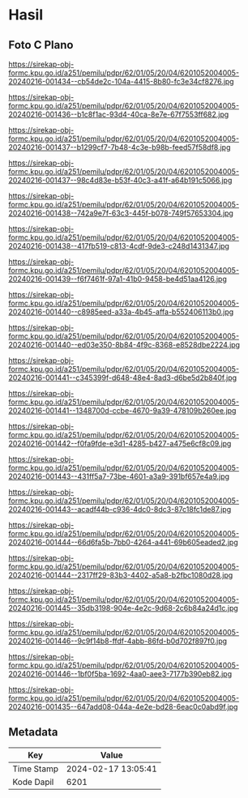 # Hasil

## Foto C Plano

https://sirekap-obj-formc.kpu.go.id/a251/pemilu/pdpr/62/01/05/20/04/6201052004005-20240216-001434--cb54de2c-104a-4415-8b80-fc3e34cf8276.jpg

https://sirekap-obj-formc.kpu.go.id/a251/pemilu/pdpr/62/01/05/20/04/6201052004005-20240216-001436--b1c8f1ac-93d4-40ca-8e7e-67f7553ff682.jpg

https://sirekap-obj-formc.kpu.go.id/a251/pemilu/pdpr/62/01/05/20/04/6201052004005-20240216-001437--b1299cf7-7b48-4c3e-b98b-feed57f58df8.jpg

https://sirekap-obj-formc.kpu.go.id/a251/pemilu/pdpr/62/01/05/20/04/6201052004005-20240216-001437--98c4d83e-b53f-40c3-a41f-a64b191c5066.jpg

https://sirekap-obj-formc.kpu.go.id/a251/pemilu/pdpr/62/01/05/20/04/6201052004005-20240216-001438--742a9e7f-63c3-445f-b078-749f57653304.jpg

https://sirekap-obj-formc.kpu.go.id/a251/pemilu/pdpr/62/01/05/20/04/6201052004005-20240216-001438--417fb519-c813-4cdf-9de3-c248d1431347.jpg

https://sirekap-obj-formc.kpu.go.id/a251/pemilu/pdpr/62/01/05/20/04/6201052004005-20240216-001439--f6f7461f-97a1-41b0-9458-be4d51aa4126.jpg

https://sirekap-obj-formc.kpu.go.id/a251/pemilu/pdpr/62/01/05/20/04/6201052004005-20240216-001440--c8985eed-a33a-4b45-affa-b552406113b0.jpg

https://sirekap-obj-formc.kpu.go.id/a251/pemilu/pdpr/62/01/05/20/04/6201052004005-20240216-001440--ed03e350-8b84-4f9c-8368-e8528dbe2224.jpg

https://sirekap-obj-formc.kpu.go.id/a251/pemilu/pdpr/62/01/05/20/04/6201052004005-20240216-001441--c345399f-d648-48e4-8ad3-d6be5d2b840f.jpg

https://sirekap-obj-formc.kpu.go.id/a251/pemilu/pdpr/62/01/05/20/04/6201052004005-20240216-001441--1348700d-ccbe-4670-9a39-478109b260ee.jpg

https://sirekap-obj-formc.kpu.go.id/a251/pemilu/pdpr/62/01/05/20/04/6201052004005-20240216-001442--f0fa9fde-e3d1-4285-b427-a475e6cf8c09.jpg

https://sirekap-obj-formc.kpu.go.id/a251/pemilu/pdpr/62/01/05/20/04/6201052004005-20240216-001443--431ff5a7-73be-4601-a3a9-391bf657e4a9.jpg

https://sirekap-obj-formc.kpu.go.id/a251/pemilu/pdpr/62/01/05/20/04/6201052004005-20240216-001443--acadf44b-c936-4dc0-8dc3-87c18fc1de87.jpg

https://sirekap-obj-formc.kpu.go.id/a251/pemilu/pdpr/62/01/05/20/04/6201052004005-20240216-001444--66d6fa5b-7bb0-4264-a441-69b605eaded2.jpg

https://sirekap-obj-formc.kpu.go.id/a251/pemilu/pdpr/62/01/05/20/04/6201052004005-20240216-001444--2317ff29-83b3-4402-a5a8-b2fbc1080d28.jpg

https://sirekap-obj-formc.kpu.go.id/a251/pemilu/pdpr/62/01/05/20/04/6201052004005-20240216-001445--35db3198-904e-4e2c-9d68-2c6b84a24d1c.jpg

https://sirekap-obj-formc.kpu.go.id/a251/pemilu/pdpr/62/01/05/20/04/6201052004005-20240216-001446--9c9f14b8-ffdf-4abb-86fd-b0d702f897f0.jpg

https://sirekap-obj-formc.kpu.go.id/a251/pemilu/pdpr/62/01/05/20/04/6201052004005-20240216-001446--1bf0f5ba-1692-4aa0-aee3-7177b390eb82.jpg

https://sirekap-obj-formc.kpu.go.id/a251/pemilu/pdpr/62/01/05/20/04/6201052004005-20240216-001435--647add08-044a-4e2e-bd28-6eac0c0abd9f.jpg


## Metadata

| Key        | Value               |
| ---------- | ------------------- |
| Time Stamp | 2024-02-17 13:05:41 |
| Kode Dapil | 6201                |



